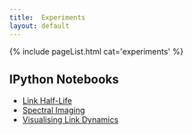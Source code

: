 ```yaml
---
title:  Experiments
layout: default
---
```


{% include pageList.html cat='experiments' %}

## IPython Notebooks


* [Link Half-Life](http://nbviewer.ipython.org/github/anjackson/keeping-codes/blob/gh-pages/experiments/Link%20Half-Life.ipynb)
* [Spectral Imaging](http://nbviewer.ipython.org/github/anjackson/keeping-codes/blob/gh-pages/experiments/Spectral%20Imaging.ipynb)
* [Visualising Link Dynamics](http://nbviewer.ipython.org/github/anjackson/keeping-codes/blob/gh-pages/experiments/Visualising%20Link%20Dynamics.ipynb)

